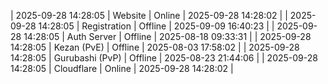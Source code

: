 | 2025-09-28 14:28:05 | Website | Online | 2025-09-28 14:28:02 |
| 2025-09-28 14:28:05 | Registration | Offline | 2025-09-09 16:40:23 |
| 2025-09-28 14:28:05 | Auth Server | Offline | 2025-08-18 09:33:31 |
| 2025-09-28 14:28:05 | Kezan (PvE) | Offline | 2025-08-03 17:58:02 |
| 2025-09-28 14:28:05 | Gurubashi (PvP) | Offline | 2025-08-23 21:44:06 |
| 2025-09-28 14:28:05 | Cloudflare | Online | 2025-09-28 14:28:02 |
